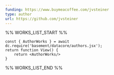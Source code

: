 ```yaml
---
funding: https://www.buymeacoffee.com/jvsteiner
type: author
url: https://github.com/jvsteiner
---
```



%% WORKS_LIST_START %%

```datacorejsx
const { AuthorWorks } = await dc.require('basement/datacore/authors.jsx');
return function View() {
    return <AuthorWorks/>
}
```
%% WORKS_LIST_END %%